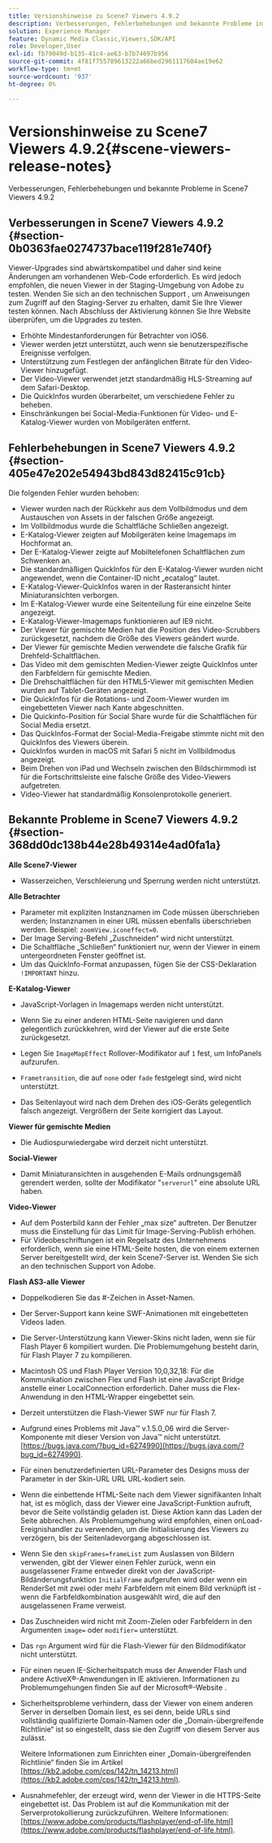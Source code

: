 ```yaml
---
title: Versionshinweise zu Scene7 Viewers 4.9.2
description: Verbesserungen, Fehlerbehebungen und bekannte Probleme in Scene7 Viewers 4.9.2
solution: Experience Manager
feature: Dynamic Media Classic,Viewers,SDK/API
role: Developer,User
exl-id: fb79049d-b135-41c4-ae63-b7b74697b956
source-git-commit: 4f81f755789613222a66bed2961117604ae19e62
workflow-type: tm+mt
source-wordcount: '937'
ht-degree: 0%

---
```


# Versionshinweise zu Scene7 Viewers 4.9.2{#scene-viewers-release-notes}

Verbesserungen, Fehlerbehebungen und bekannte Probleme in Scene7 Viewers 4.9.2

## Verbesserungen in Scene7 Viewers 4.9.2 {#section-0b0363fae0274737bace119f281e740f}

Viewer-Upgrades sind abwärtskompatibel und daher sind keine Änderungen am vorhandenen Web-Code erforderlich. Es wird jedoch empfohlen, die neuen Viewer in der Staging-Umgebung von Adobe zu testen. Wenden Sie sich an den technischen Support , um Anweisungen zum Zugriff auf den Staging-Server zu erhalten, damit Sie Ihre Viewer testen können. Nach Abschluss der Aktivierung können Sie Ihre Website überprüfen, um die Upgrades zu testen.

* Erhöhte Mindestanforderungen für Betrachter von iOS6.
* Viewer werden jetzt unterstützt, auch wenn sie benutzerspezifische Ereignisse verfolgen.
* Unterstützung zum Festlegen der anfänglichen Bitrate für den Video-Viewer hinzugefügt.
* Der Video-Viewer verwendet jetzt standardmäßig HLS-Streaming auf dem Safari-Desktop.
* Die QuickInfos wurden überarbeitet, um verschiedene Fehler zu beheben.
* Einschränkungen bei Social-Media-Funktionen für Video- und E-Katalog-Viewer wurden von Mobilgeräten entfernt.

## Fehlerbehebungen in Scene7 Viewers 4.9.2 {#section-405e47e202e54943bd843d82415c91cb}

Die folgenden Fehler wurden behoben:

* Viewer wurden nach der Rückkehr aus dem Vollbildmodus und dem Austauschen von Assets in der falschen Größe angezeigt.
* Im Vollbildmodus wurde die Schaltfläche Schließen angezeigt.
* E-Katalog-Viewer zeigten auf Mobilgeräten keine Imagemaps im Hochformat an.
* Der E-Katalog-Viewer zeigte auf Mobiltelefonen Schaltflächen zum Schwenken an.
* Die standardmäßigen QuickInfos für den E-Katalog-Viewer wurden nicht angewendet, wenn die Container-ID nicht „ecatalog“ lautet.
* E-Katalog-Viewer-QuickInfos waren in der Rasteransicht hinter Miniaturansichten verborgen.
* Im E-Katalog-Viewer wurde eine Seitenteilung für eine einzelne Seite angezeigt.
* E-Katalog-Viewer-Imagemaps funktionieren auf IE9 nicht.
* Der Viewer für gemischte Medien hat die Position des Video-Scrubbers zurückgesetzt, nachdem die Größe des Viewers geändert wurde.
* Der Viewer für gemischte Medien verwendete die falsche Grafik für Drehfeld-Schaltflächen.
* Das Video mit dem gemischten Medien-Viewer zeigte QuickInfos unter den Farbfeldern für gemischte Medien.
* Die Drehschaltflächen für den HTML5-Viewer mit gemischten Medien wurden auf Tablet-Geräten angezeigt.
* Die QuickInfos für die Rotations- und Zoom-Viewer wurden im eingebetteten Viewer nach Kante abgeschnitten.
* Die Quickinfo-Position für Social Share wurde für die Schaltflächen für Social Media ersetzt.
* Das QuickInfos-Format der Social-Media-Freigabe stimmte nicht mit den QuickInfos des Viewers überein.
* QuickInfos wurden in macOS mit Safari 5 nicht im Vollbildmodus angezeigt.
* Beim Drehen von iPad und Wechseln zwischen den Bildschirmmodi ist für die Fortschrittsleiste eine falsche Größe des Video-Viewers aufgetreten.
* Video-Viewer hat standardmäßig Konsolenprotokolle generiert.

## Bekannte Probleme in Scene7 Viewers 4.9.2 {#section-368dd0dc138b44e28b49314e4ad0fa1a}

**Alle Scene7-Viewer**

* Wasserzeichen, Verschleierung und Sperrung werden nicht unterstützt.

**Alle Betrachter**

* Parameter mit expliziten Instanznamen im Code müssen überschrieben werden; Instanznamen in einer URL müssen ebenfalls überschrieben werden. Beispiel: `zoomView.iconeffect=0`.
* Der Image Serving-Befehl „Zuschneiden“ wird nicht unterstützt.
* Die Schaltfläche „Schließen“ funktioniert nur, wenn der Viewer in einem untergeordneten Fenster geöffnet ist.
* Um das QuickInfo-Format anzupassen, fügen Sie der CSS-Deklaration `!IMPORTANT` hinzu.

**E-Katalog-Viewer**

* JavaScript-Vorlagen in Imagemaps werden nicht unterstützt.
* Wenn Sie zu einer anderen HTML-Seite navigieren und dann gelegentlich zurückkehren, wird der Viewer auf die erste Seite zurückgesetzt.
* Legen Sie `ImageMapEffect` Rollover-Modifikator auf `1` fest, um InfoPanels aufzurufen.

* `Frametransition`, die auf `none` oder `fade` festgelegt sind, wird nicht unterstützt.

* Das Seitenlayout wird nach dem Drehen des iOS-Geräts gelegentlich falsch angezeigt. Vergrößern der Seite korrigiert das Layout.

**Viewer für gemischte Medien**

* Die Audiospurwiedergabe wird derzeit nicht unterstützt.

**Social-Viewer**

* Damit Miniaturansichten in ausgehenden E-Mails ordnungsgemäß gerendert werden, sollte der Modifikator &quot;`serverurl`&quot; eine absolute URL haben.

**Video-Viewer**

* Auf dem Posterbild kann der Fehler „max size“ auftreten. Der Benutzer muss die Einstellung für das Limit für Image-Serving-Publish erhöhen.
* Für Videobeschriftungen ist ein Regelsatz des Unternehmens erforderlich, wenn sie eine HTML-Seite hosten, die von einem externen Server bereitgestellt wird, der kein Scene7-Server ist. Wenden Sie sich an den technischen Support von Adobe.

**Flash AS3-alle Viewer**

* Doppelkodieren Sie das #-Zeichen in Asset-Namen.
* Der Server-Support kann keine SWF-Animationen mit eingebetteten Videos laden.
* Die Server-Unterstützung kann Viewer-Skins nicht laden, wenn sie für Flash Player 6 kompiliert wurden. Die Problemumgehung besteht darin, für Flash Player 7 zu kompilieren.
* Macintosh OS und Flash Player Version 10,0,32,18: Für die Kommunikation zwischen Flex und Flash ist eine JavaScript Bridge anstelle einer LocalConnection erforderlich. Daher muss die Flex-Anwendung in den HTML-Wrapper eingebettet sein.
* Derzeit unterstützen die Flash-Viewer SWF nur für Flash 7.
* Aufgrund eines Problems mit Java™ v.1.5.0_06 wird die Server-Komponente mit dieser Version von Java™ nicht unterstützt. [https://bugs.java.com/?bug_id=6274990](https://bugs.java.com/?bug_id=6274990).
* Für einen benutzerdefinierten URL-Parameter des Designs muss der Parameter in der Skin-URL URL URL-kodiert sein.
* Wenn die einbettende HTML-Seite nach dem Viewer signifikanten Inhalt hat, ist es möglich, dass der Viewer eine JavaScript-Funktion aufruft, bevor die Seite vollständig geladen ist. Diese Aktion kann das Laden der Seite abbrechen. Als Problemumgehung wird empfohlen, einen onLoad-Ereignishandler zu verwenden, um die Initialisierung des Viewers zu verzögern, bis der Seitenladevorgang abgeschlossen ist.
* Wenn Sie den `skipFrames=frameList` zum Auslassen von Bildern verwenden, gibt der Viewer einen Fehler zurück, wenn ein ausgelassener Frame entweder direkt von der JavaScript-Bildänderungsfunktion `InitialFrame` aufgerufen wird oder wenn ein RenderSet mit zwei oder mehr Farbfeldern mit einem Bild verknüpft ist - wenn die Farbfeldkombination ausgewählt wird, die auf den ausgelassenen Frame verweist.

* Das Zuschneiden wird nicht mit Zoom-Zielen oder Farbfeldern in den Argumenten `image=` oder `modifier=` unterstützt.

* Das `rgn` Argument wird für die Flash-Viewer für den Bildmodifikator nicht unterstützt.
* Für einen neuen IE-Sicherheitspatch muss der Anwender Flash und andere ActiveX®-Anwendungen in IE aktivieren. Informationen zu Problemumgehungen finden Sie auf der Microsoft®-Website .
* Sicherheitsprobleme verhindern, dass der Viewer von einem anderen Server in derselben Domain liest, es sei denn, beide URLs sind vollständig qualifizierte Domain-Namen oder die „Domain-übergreifende Richtlinie“ ist so eingestellt, dass sie den Zugriff von diesem Server aus zulässt.


  Weitere Informationen zum Einrichten einer „Domain-übergreifenden Richtlinie“ finden Sie im Artikel [https://kb2.adobe.com/cps/142/tn_14213.html](https://kb2.adobe.com/cps/142/tn_14213.html).

* Ausnahmefehler, der erzeugt wird, wenn der Viewer in die HTTPS-Seite eingebettet ist. Das Problem ist auf die Kommunikation mit der Serverprotokollierung zurückzuführen. Weitere Informationen: [https://www.adobe.com/products/flashplayer/end-of-life.html](https://www.adobe.com/products/flashplayer/end-of-life.html).
